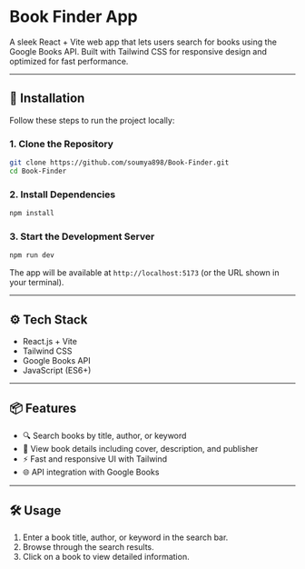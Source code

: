 

# Book Finder App

A sleek React + Vite web app that lets users search for books using the Google Books API. Built with Tailwind CSS for responsive design and optimized for fast performance.

---

## 🚀 Installation

Follow these steps to run the project locally:

### 1. Clone the Repository
```bash
git clone https://github.com/soumya898/Book-Finder.git
cd Book-Finder
````

### 2. Install Dependencies

```bash
npm install
```

### 3. Start the Development Server

```bash
npm run dev
```

The app will be available at `http://localhost:5173` (or the URL shown in your terminal).

---

## ⚙️ Tech Stack

* React.js + Vite
* Tailwind CSS
* Google Books API
* JavaScript (ES6+)

---

## 📦 Features

* 🔍 Search books by title, author, or keyword
* 📖 View book details including cover, description, and publisher
* ⚡ Fast and responsive UI with Tailwind
* 🌐 API integration with Google Books

---

## 🛠 Usage

1. Enter a book title, author, or keyword in the search bar.
2. Browse through the search results.
3. Click on a book to view detailed information.


  
